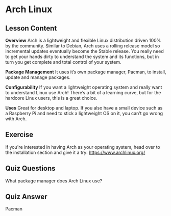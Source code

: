 # Arch Linux

## Lesson Content

<b>Overview</b>
Arch is a lightweight and flexible Linux distribution driven 100% by the community. Similar to Debian, Arch uses a rolling release model so incremental updates eventually become the Stable release. You really need to get your hands dirty to understand the system and its functions, but in turn you get complete and total control of your system.

<b>Package Management</b>
It uses it’s own package manager, Pacman, to install, update and manage packages. 

<b>Configurability</b>
If you want a lightweight operating system and really want to understand Linux use Arch! There’s a bit of a learning curve, but for the hardcore Linux users, this is a great choice.

<b>Uses</b>
Great for desktop and laptop. If you also have a small device such as a Raspberry Pi and need to stick a lightweight OS on it, you can’t go wrong with Arch.

## Exercise

If you're interested in having Arch as your operating system, head over to the installation section and give it a try: <a href='https://www.archlinux.org/'>https://www.archlinux.org/</a>

## Quiz Questions

What package manager does Arch Linux use?

## Quiz Answer

Pacman